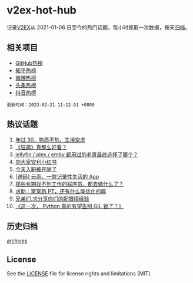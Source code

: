 # v2ex-hot-hub

 记录[V2EX](https://www.v2ex.com/)从 2021-01-06 日至今的热门话题。每小时抓取一次数据，按天[归档](archives)。
 
 ## 相关项目

- [GitHub热榜](https://github.com/it985/github-hot-hub)
- [知乎热榜](https://github.com/it985/zhihu-hot-hub)
- [微博热榜](https://github.com/it985/weibo-hot-hub)
- [头条热榜](https://github.com/it985/toutiao-hot-hub)
- [抖音热榜](https://github.com/it985/douyin-hot-hub)


 `更新时间：2023-02-21 11:12:51 +0800`

## 热议话题

1. [年过 30，物质不愁，生活空虚](https://www.v2ex.com/t/917652)
1. [《狂飙》真那么好看？](https://www.v2ex.com/t/917608)
1. [jellyfin / plex / emby 都用过的老哥最终选择了哪个？](https://www.v2ex.com/t/917723)
1. [向大家安利小红书](https://www.v2ex.com/t/917797)
1. [今天入职被开除了](https://www.v2ex.com/t/917566)
1. [[送码] 云雨，一款记录性生活的 App](https://www.v2ex.com/t/917758)
1. [那些长期找不到工作的程序员，都去做什么了？](https://www.v2ex.com/t/917607)
1. [求助：家宽跑 PT，还有什么能优化的嘛](https://www.v2ex.com/t/917695)
1. [兄弟们,求分享你们的配眼镜经验](https://www.v2ex.com/t/917805)
1. [《这一次， Python 真的有望告别 GIL 锁了？》](https://www.v2ex.com/t/917597)

## 历史归档

[archives](archives)

## License

See the [LICENSE](LICENSE) file for license rights and limitations (MIT).
